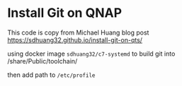 # Install Git on QNAP

This code is copy from Michael Huang blog post <https://sdhuang32.github.io/install-git-on-qts/>

using docker image `sdhuang32/c7-systemd` to build git into /share/Public/toolchain/

then add path to `/etc/profile`
